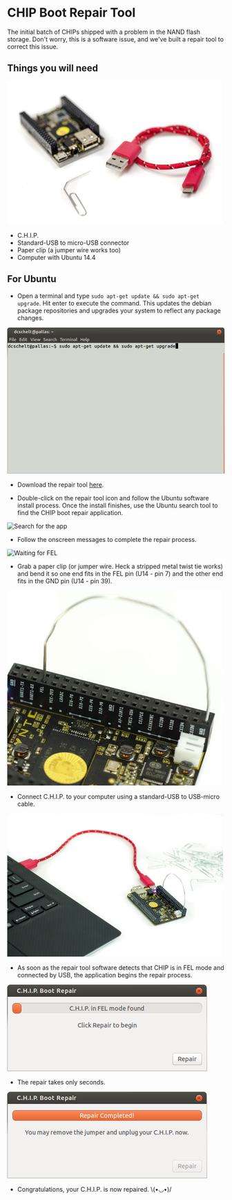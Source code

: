 # CHIP Boot Repair Tool 


The initial batch of CHIPs shipped with a problem in the NAND flash storage. Don't worry, this is a software issue, and we've built a repair tool to correct this issue.


## Things you will need

![Things you will need](images/All_the_Things.png)

 * C.H.I.P.
 * Standard-USB to micro-USB connector
 * Paper clip (a jumper wire works too)
 * Computer with Ubuntu 14.4

## For Ubuntu
  * Open a terminal and type `sudo apt-get update && sudo apt-get upgrade`. Hit enter to execute the command. This updates the debian package repositories and upgrades your system to reflect any package changes.

![apt-get update && apt-get upgrade](images/apt.png)

  * Download the repair tool [here](http://opensource.nextthing.co/chip-boot-repair.deb).

  * Double-click on the repair tool icon and follow the Ubuntu software install process. Once the install finishes, use the Ubuntu search tool to find the CHIP boot repair application.

![Search for the app](search.png)

* Follow the onscreen messages to complete the repair process.

![Waiting for FEL](Wait.png)


  * Grab a paper clip (or jumper wire. Heck a stripped metal twist tie works) and bend it so one end fits in the FEL pin (U14 - pin 7) and the other end fits in the GND pin (U14 - pin 39). 

![FEL the board](images/FEL_the_Board.jpg)

 * Connect C.H.I.P. to your computer using a standard-USB to USB-micro cable.


![CHIP to laptop](images/CHIP_to_Laptop.png)

 * As soon as the repair tool software detects that CHIP is in FEL mode and connected by USB, the application begins the repair process.

![FEL Mode](images/CHIP_in_FEL_Mode.png)

 * The repair takes only seconds.

![CHIP fixed](images/CHIP_Repair_Complete.png)

 * Congratulations, your C.H.I.P. is now repaired. \\(•◡•)/

